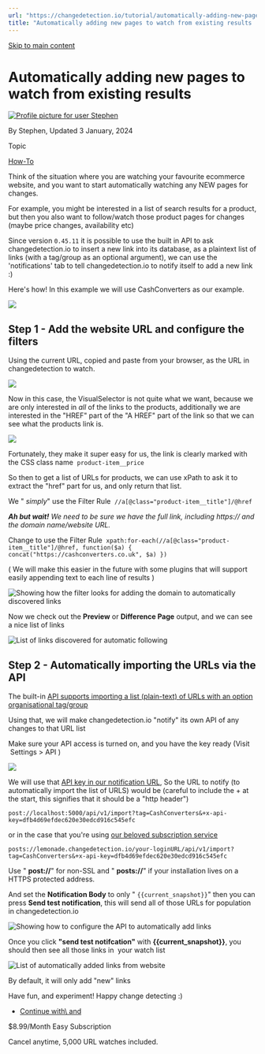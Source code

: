 ```yaml
---
url: "https://changedetection.io/tutorial/automatically-adding-new-pages-watch-existing-results"
title: "Automatically adding new pages to watch from existing results | changedetection.io"
---
```


[Skip to main content](https://changedetection.io/tutorial/automatically-adding-new-pages-watch-existing-results#main-content)

# Automatically adding new pages to watch from existing results

[![Profile picture for user Stephen](https://changedetection.io/sites/changedetection.io/files/styles/thumbnail/public/pictures/2023-08/stephen.png?itok=P4ZqxWgD)](https://changedetection.io/tech-writer/stephen)

By Stephen, Updated 3 January, 2024



Topic

[How-To](https://changedetection.io/topic/how)

Think of the situation where you are watching your favourite ecommerce website, and you want to start automatically watching any NEW pages for changes.

For example, you might be interested in a list of search results for a product, but then you also want to follow/watch those product pages for changes (maybe price changes, availability etc)

Since version `0.45.11` it is possible to use the built in API to ask changedetection.io to insert a new link into its database, as a plaintext list of links (with a tag/group as an optional argument), we can use the 'notifications' tab to tell changedetection.io to notify itself to add a new link :)

Here's how! In this example we will use CashConverters as our example.

![](https://changedetection.io/sites/changedetection.io/files/inline-images/image_59.png)

## Step 1 - Add the website URL and configure the filters

Using the current URL, copied and paste from your browser, as the URL in changedetection to watch.

![](https://changedetection.io/sites/changedetection.io/files/inline-images/image_53.png)

Now in this case, the VisualSelector is not quite what we want, because we are only interested in _all_ of the links to the products, additionally we are interested in the "HREF" part of the "A HREF" part of the link so that we can see what the products link is.

![](https://changedetection.io/sites/changedetection.io/files/inline-images/image_55.png)

Fortunately, they make it super easy for us, the link is clearly marked with the CSS class name  `product-item__price`

So then to get a list of URLs for products, we can use xPath to ask it to extract the "href" part for us, and only return that list.

We " _simply_" use the Filter Rule  `//a[@class="product-item__title"]/@href`

_**Ah but wait!** We need to be sure we have the full link, including https:// and the domain name/website URL._

Change to use the Filter Rule  `xpath:for-each(//a[@class="product-item__title"]/@href, function($a) { concat("https://cashconverters.co.uk", $a) })`

( We will make this easier in the future with some plugins that will support easily appending text to each line of results )

![Showing how the filter looks for adding the domain to automatically discovered links](https://changedetection.io/sites/changedetection.io/files/inline-images/image_56.png)

Now we check out the **Preview** or **Difference Page** output, and we can see a nice list of links

![List of links discovered for automatic following](https://changedetection.io/sites/changedetection.io/files/inline-images/image_57.png)

## Step 2 - Automatically importing the URLs via the API

The built-in [API supports importing a list (plain-text) of URLs with an option organisational tag/group](https://changedetection.io/docs/api_v1/index.html#api-Watch-Import)

Using that, we will make changedetection.io "notify" its own API of any changes to that URL list

Make sure your API access is turned on, and you have the key ready (Visit  Settings > API )

![](https://changedetection.io/sites/changedetection.io/files/inline-images/image_58.png)

We will use that [API key in our notification URL](https://github.com/dgtlmoon/changedetection.io/wiki/Notification-configuration-notes#postposts), So the URL to notify (to automatically import the list of URLS) would be (careful to include the + at the start, this signifies that it should be a "http header")

`post://localhost:5000/api/v1/import?tag=CashConverters&+x-api-key=dfb4d69efdec620e30edcd916c545efc`

or in the case that you're using [our beloved subscription service](https://changedetection.io/#subscription)

`posts://lemonade.changedetection.io/your-loginURL/api/v1/import?tag=CashConverters&+x-api-key=dfb4d69efdec620e30edcd916c545efc`

Use " **post://**" for non-SSL and " **posts://**" if your installation lives on a HTTPS protected address.

And set the **Notification Body** to only " `{{current_snapshot}}`" then you can press **Send test notification**, this will send all of those URLs for population in changedetection.io

![Showing how to configure the API to automatically add links](https://changedetection.io/sites/changedetection.io/files/inline-images/image_61.png)

Once you click **"send test notifcation"** with **{{current\_snapshot}}**, you should then see all those links in  your watch list

![List of automatically added links from website](https://changedetection.io/sites/changedetection.io/files/inline-images/image_68.png)

By default, it will only add "new" links

Have fun, and experiment! Happy change detecting :)

- [Continue with\\
    and](https://changedetection.io/checkout)

$8.99/Month Easy Subscription


Cancel anytime, 5,000 URL watches included.
